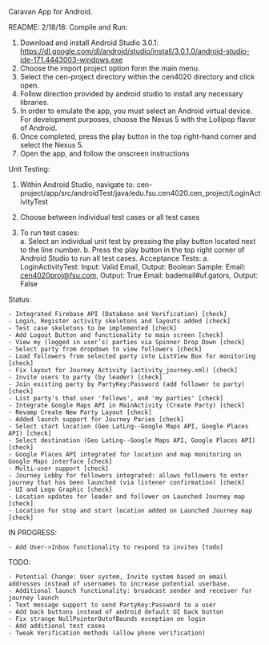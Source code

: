 Caravan App for Android. 

README:
2/18/18:
Compile and Run: 
1.	Download and install Android Studio 3.0.1: https://dl.google.com/dl/android/studio/install/3.0.1.0/android-studio-ide-171.4443003-windows.exe 
2.	Choose the import project option form the main menu. 
3.	Select the cen-project directory within the cen4020 directory and click open.
4.	Follow direction provided by android studio to install any necessary libraries. 
5.	In order to emulate the app, you must select an Android virtual device. For development purposes, choose the Nexus 5 with the Lollipop flavor of Android. 
6.	Once completed, press the play button in the top right-hand corner and select the Nexus 5.
7.	Open the app, and follow the onscreen instructions

Unit Testing:

1.	Within Android Studio, navigate to:
	cen-project/app/src/androidTest/java/edu.fsu.cen4020.cen_project/LoginActivityTest

2.	Choose between individual test cases or all test cases
3.	To run test cases:	
	a.	Select an individual unit test by pressing the play button located next to the line number. 
	b.	Press the play button in the top right corner of Android Studio to run all test cases. 
Acceptance Tests:
	a.	LoginActivityTest:  Input: Valid Email, Output: Boolean 
			Sample: Email: cen4020proj@fsu.com, Output: True
	        Email: bademail#uf.gators, Output: False


Status:
	
	- Integrated Firebase API (Database and Verification) [check]
	- Login, Register activity skeletons and layouts added [check]
	- Test case skeletons to be implemented [check]
	- Add Logout Button and functionality to main screen [check]
	- View my (logged in user’s) parties via Spinner Drop Down [check]
	- Select party from dropdown to view followers [check]
	- Load followers from selected party into ListView Box for monitoring [check]
	- Fix layout for Journey Activity (activity_journey.xml) [check]
	- Invite users to party (by leader) [check]
	- Join existing party by PartyKey:Password (add follower to party) [check]
	- List party's that user 'follows', and 'my parties' [check]
	- Integrate Google Maps API in MainActivity (Create Party) [check]
	- Revamp Create New Party Layout [check]
	- Added launch support for Journey Paries [check]
	- Select start location (Geo LatLng--Google Maps API, Google Places API) [check]
	- Select destination (Geo LatLng--Google Maps API, Google Places API) [check]
	- Google Places API integrated for location and map monitoring on Google Maps interface [check]
	- Multi-user support [check]
	- Journey Lobby for followers integrated: allows followers to enter journey that has been launched (via listener confirmation) [check]
	- UI and Logo Graphic [check]
	- Location updates for leader and follower on Launched Journey map [check]
	- Location for stop and start location added on Launched Journey map [check]


IN PROGRESS:

	- Add User->Inbox functionality to respond to invites [todo]

TODO:

	- Potential Change: User system, Invite system based on email addresses instead of usernames to increase potential userbase.
	- Additional launch functionality: broadcast sender and receiver for journey launch
	- Text message support to send PartyKey:Password to a user
	- Add back buttons instead of android default UI back button
	- Fix strange NullPointerOutofBounds exception on login
	- Add additional test cases
	- Tweak Verification methods (allow phone verification)
